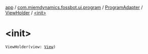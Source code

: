 [app](../../../index.md) / [com.miemdynamics.fossbot.ui.program](../../index.md) / [ProgramAdapter](../index.md) / [ViewHolder](index.md) / [&lt;init&gt;](./-init-.md)

# &lt;init&gt;

`ViewHolder(view: `[`View`](https://developer.android.com/reference/android/view/View.html)`)`